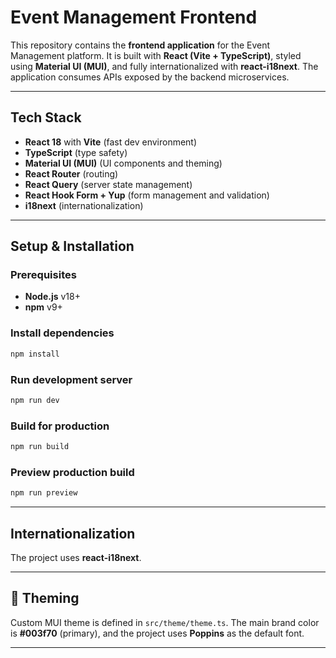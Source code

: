 # Event Management Frontend

This repository contains the **frontend application** for the Event Management platform. It is built with **React (Vite + TypeScript)**, styled using **Material UI (MUI)**, and fully internationalized with **react-i18next**. The application consumes APIs exposed by the backend microservices.

---

## Tech Stack

* **React 18** with **Vite** (fast dev environment)
* **TypeScript** (type safety)
* **Material UI (MUI)** (UI components and theming)
* **React Router** (routing)
* **React Query** (server state management)
* **React Hook Form + Yup** (form management and validation)
* **i18next** (internationalization)
---

## Setup & Installation

### Prerequisites

* **Node.js** v18+
* **npm** v9+

### Install dependencies

```bash
npm install
```

### Run development server

```bash
npm run dev
```

### Build for production

```bash
npm run build
```

### Preview production build

```bash
npm run preview
```

---

## Internationalization

The project uses **react-i18next**.

---

## 🎨 Theming

Custom MUI theme is defined in `src/theme/theme.ts`.
The main brand color is **#003f70** (primary), and the project uses **Poppins** as the default font.

---
